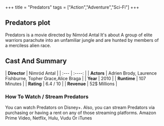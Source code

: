 +++
title = "Predators"
tags = ["Action","Adventure","Sci-Fi"]
+++
## Predators plot
Predators is a movie directed by Nimród Antal It's about A group of elite warriors parachute into an unfamiliar jungle and are hunted by members of a merciless alien race.
## Cast And Summary
| **Director**      | Nimród Antal |
    | :---        |    :----:   |
    |  **Actors** | Adrien Brody, Laurence Fishburne, Topher Grace,Alice Braga |
    | **Year**   | 2010    |
    |  **Runtime** | 107 Minutes |
    |  **Rating** | 6.4 / 10 | 
    |  **Revenue** | 52$ Millions |
### How To Watch / Stream Predators
You can watch Predators on Disney+.
Also, you can stream Predators via purchasing or having a rent on any of those streaming platforms.
Amazon Prime Video, Netflix, Hulu, Vudu Or iTunes